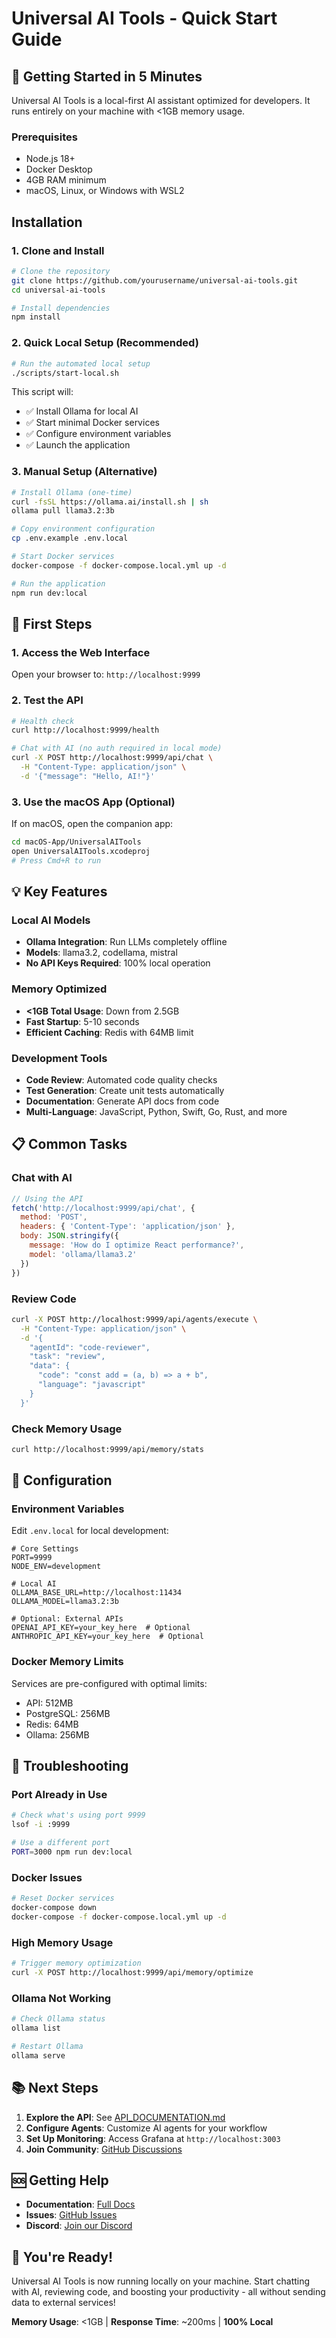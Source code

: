 # Universal AI Tools - Quick Start Guide

## 🚀 Getting Started in 5 Minutes

Universal AI Tools is a local-first AI assistant optimized for developers. It runs entirely on your machine with <1GB memory usage.

### Prerequisites
- Node.js 18+ 
- Docker Desktop
- 4GB RAM minimum
- macOS, Linux, or Windows with WSL2

## Installation

### 1. Clone and Install

```bash
# Clone the repository
git clone https://github.com/yourusername/universal-ai-tools.git
cd universal-ai-tools

# Install dependencies
npm install
```

### 2. Quick Local Setup (Recommended)

```bash
# Run the automated local setup
./scripts/start-local.sh
```

This script will:
- ✅ Install Ollama for local AI
- ✅ Start minimal Docker services
- ✅ Configure environment variables
- ✅ Launch the application

### 3. Manual Setup (Alternative)

```bash
# Install Ollama (one-time)
curl -fsSL https://ollama.ai/install.sh | sh
ollama pull llama3.2:3b

# Copy environment configuration
cp .env.example .env.local

# Start Docker services
docker-compose -f docker-compose.local.yml up -d

# Run the application
npm run dev:local
```

## 🎯 First Steps

### 1. Access the Web Interface
Open your browser to: `http://localhost:9999`

### 2. Test the API
```bash
# Health check
curl http://localhost:9999/health

# Chat with AI (no auth required in local mode)
curl -X POST http://localhost:9999/api/chat \
  -H "Content-Type: application/json" \
  -d '{"message": "Hello, AI!"}'
```

### 3. Use the macOS App (Optional)
If on macOS, open the companion app:
```bash
cd macOS-App/UniversalAITools
open UniversalAITools.xcodeproj
# Press Cmd+R to run
```

## 💡 Key Features

### Local AI Models
- **Ollama Integration**: Run LLMs completely offline
- **Models**: llama3.2, codellama, mistral
- **No API Keys Required**: 100% local operation

### Memory Optimized
- **<1GB Total Usage**: Down from 2.5GB
- **Fast Startup**: 5-10 seconds
- **Efficient Caching**: Redis with 64MB limit

### Development Tools
- **Code Review**: Automated code quality checks
- **Test Generation**: Create unit tests automatically
- **Documentation**: Generate API docs from code
- **Multi-Language**: JavaScript, Python, Swift, Go, Rust, and more

## 📋 Common Tasks

### Chat with AI
```javascript
// Using the API
fetch('http://localhost:9999/api/chat', {
  method: 'POST',
  headers: { 'Content-Type': 'application/json' },
  body: JSON.stringify({
    message: 'How do I optimize React performance?',
    model: 'ollama/llama3.2'
  })
})
```

### Review Code
```bash
curl -X POST http://localhost:9999/api/agents/execute \
  -H "Content-Type: application/json" \
  -d '{
    "agentId": "code-reviewer",
    "task": "review",
    "data": {
      "code": "const add = (a, b) => a + b",
      "language": "javascript"
    }
  }'
```

### Check Memory Usage
```bash
curl http://localhost:9999/api/memory/stats
```

## 🔧 Configuration

### Environment Variables
Edit `.env.local` for local development:

```env
# Core Settings
PORT=9999
NODE_ENV=development

# Local AI
OLLAMA_BASE_URL=http://localhost:11434
OLLAMA_MODEL=llama3.2:3b

# Optional: External APIs
OPENAI_API_KEY=your_key_here  # Optional
ANTHROPIC_API_KEY=your_key_here  # Optional
```

### Docker Memory Limits
Services are pre-configured with optimal limits:
- API: 512MB
- PostgreSQL: 256MB
- Redis: 64MB
- Ollama: 256MB

## 🚨 Troubleshooting

### Port Already in Use
```bash
# Check what's using port 9999
lsof -i :9999

# Use a different port
PORT=3000 npm run dev:local
```

### Docker Issues
```bash
# Reset Docker services
docker-compose down
docker-compose -f docker-compose.local.yml up -d
```

### High Memory Usage
```bash
# Trigger memory optimization
curl -X POST http://localhost:9999/api/memory/optimize
```

### Ollama Not Working
```bash
# Check Ollama status
ollama list

# Restart Ollama
ollama serve
```

## 📚 Next Steps

1. **Explore the API**: See [API_DOCUMENTATION.md](./API_DOCUMENTATION.md)
2. **Configure Agents**: Customize AI agents for your workflow
3. **Set Up Monitoring**: Access Grafana at `http://localhost:3003`
4. **Join Community**: [GitHub Discussions](https://github.com/yourusername/universal-ai-tools/discussions)

## 🆘 Getting Help

- **Documentation**: [Full Docs](./docs/README.md)
- **Issues**: [GitHub Issues](https://github.com/yourusername/universal-ai-tools/issues)
- **Discord**: [Join our Discord](https://discord.gg/universal-ai-tools)

## 🎉 You're Ready!

Universal AI Tools is now running locally on your machine. Start chatting with AI, reviewing code, and boosting your productivity - all without sending data to external services!

**Memory Usage**: <1GB | **Response Time**: ~200ms | **100% Local**